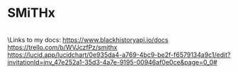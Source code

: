 # SMiTHx
\
\Links to my docs:
https://www.blackhistoryapi.io/docs
https://trello.com/b/WVJczfPz/smithx
https://lucid.app/lucidchart/0e935da4-a769-4bc9-be2f-f6579134a9c1/edit?invitationId=inv_47e252a1-35d3-4a7e-9195-00946af0e0ce&page=0_0#
